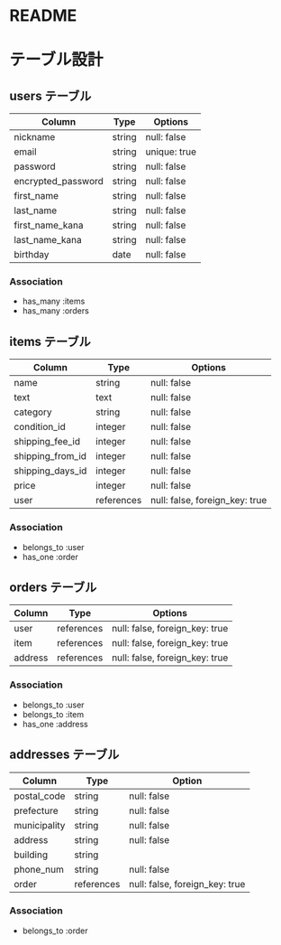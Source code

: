 # README

# テーブル設計

## users テーブル

| Column                  | Type    | Options      |
| ----------------------- | ------- | ------------ |
| nickname                | string  | null: false  |
| email                   | string  | unique: true |
| password                | string  | null: false  |
| encrypted_password      | string  | null: false  |
| first_name              | string  | null: false  |
| last_name               | string  | null: false  |
| first_name_kana         | string  | null: false  |
| last_name_kana          | string  | null: false  |
| birthday                | date    | null: false  |

### Association

- has_many :items
- has_many :orders

## items テーブル

| Column           | Type       | Options                        |
| ---------------- | ---------- | ------------------------------ |
| name             | string     | null: false                    |
| text             | text       | null: false                    |
| category         | string     | null: false                    |
| condition_id     | integer    | null: false                    |
| shipping_fee_id  | integer    | null: false                    |
| shipping_from_id | integer    | null: false                    |
| shipping_days_id | integer    | null: false                    |
| price            | integer    | null: false                    |
| user             | references | null: false, foreign_key: true |

### Association

- belongs_to :user
- has_one    :order

## orders テーブル

| Column           | Type       | Options                        |
| ---------------- | ---------- | ------------------------------ |
| user             | references | null: false, foreign_key: true |
| item             | references | null: false, foreign_key: true |
| address          | references | null: false, foreign_key: true |

### Association

- belongs_to :user
- belongs_to :item
- has_one    :address

## addresses テーブル

| Column           | Type       | Option                         |
| ---------------- | ---------- | ------------------------------ |
| postal_code      | string     | null: false                    |
| prefecture       | string     | null: false                    |
| municipality     | string     | null: false                    |
| address          | string     | null: false                    |
| building         | string     |                                |
| phone_num        | string     | null: false                    |
| order            | references | null: false, foreign_key: true |

### Association

- belongs_to :order
